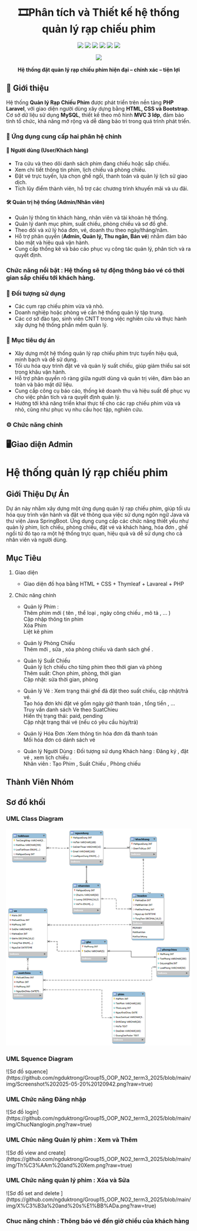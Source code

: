 <h1 align="center">🎞️Phân tích và Thiết kế hệ thống quản lý rạp chiếu phim </h1>

<p align="center">
  <img src="https://img.shields.io/badge/HTML-5-orange" />
  <img src="https://img.shields.io/badge/CSS-3-blue" />
  <img src="https://img.shields.io/badge/Bootstrap-5-purple" />
  <img src="https://img.shields.io/badge/PHP-8.2-indigo" />
  <img src="https://img.shields.io/badge/Laravel-10-red" />
  <img src="https://img.shields.io/badge/Database-MySQL-yellow" />
</p>

<p align="center">
  <img src="https://cdn-icons-png.flaticon.com/512/34/34627.png" width="100" />
</p>

<p align="center"><strong>Hệ thống đặt quản lý rạp chiếu phim hiện đại – chính xác – tiện lợi</strong></p>

## 📘 Giới thiệu  

Hệ thống **Quản lý Rạp Chiếu Phim** được phát triển trên nền tảng **PHP Laravel**, với giao diện người dùng xây dựng bằng **HTML, CSS và Bootstrap**. Cơ sở dữ liệu sử dụng **MySQL**, thiết kế theo mô hình **MVC 3 lớp**, đảm bảo tính tổ chức, khả năng mở rộng và dễ dàng bảo trì trong quá trình phát triển.  

### 🔑 Ứng dụng cung cấp hai phân hệ chính  

#### 👤 Người dùng (User/Khách hàng)  
- Tra cứu và theo dõi danh sách phim đang chiếu hoặc sắp chiếu.  
- Xem chi tiết thông tin phim, lịch chiếu và phòng chiếu.  
- Đặt vé trực tuyến, lựa chọn ghế ngồi, thanh toán và quản lý lịch sử giao dịch.  
- Tích lũy điểm thành viên, hỗ trợ các chương trình khuyến mãi và ưu đãi.  

#### 🛠️ Quản trị hệ thống (Admin/Nhân viên)  
- Quản lý thông tin khách hàng, nhân viên và tài khoản hệ thống.  
- Quản lý danh mục phim, suất chiếu, phòng chiếu và sơ đồ ghế.  
- Theo dõi và xử lý hóa đơn, vé, doanh thu theo ngày/tháng/năm.  
- Hỗ trợ phân quyền (**Admin, Quản lý, Thu ngân, Bán vé**) nhằm đảm bảo bảo mật và hiệu quả vận hành.  
- Cung cấp thống kê và báo cáo phục vụ công tác quản lý, phân tích và ra quyết định.
### Chức năng nổi bật : Hệ thống sẽ tự động thông báo vé có thời gian sắp chiếu tới khách hàng.

### 🎯 Đối tượng sử dụng  
- Các cụm rạp chiếu phim vừa và nhỏ.  
- Doanh nghiệp hoặc phòng vé cần hệ thống quản lý tập trung.  
- Các cơ sở đào tạo, sinh viên CNTT trong việc nghiên cứu và thực hành xây dựng hệ thống phần mềm quản lý.  
### 🎯 Mục tiêu dự án  
- Xây dựng một hệ thống quản lý rạp chiếu phim trực tuyến hiệu quả, minh bạch và dễ sử dụng.  
- Tối ưu hóa quy trình đặt vé và quản lý suất chiếu, giúp giảm thiểu sai sót trong khâu vận hành.  
- Hỗ trợ phân quyền rõ ràng giữa người dùng và quản trị viên, đảm bảo an toàn và bảo mật dữ liệu.  
- Cung cấp công cụ báo cáo, thống kê doanh thu và hiệu suất để phục vụ cho việc phân tích và ra quyết định quản lý.  
- Hướng tới khả năng triển khai thực tế cho các rạp chiếu phim vừa và nhỏ, cũng như phục vụ nhu cầu học tập, nghiên cứu.

### ⚙️ Chức năng chính
## 🖥️Giao diện Admin 




























<h1>Hệ thống quản lý rạp chiếu phim </h1> 
<h2>Giới Thiệu Dự Án </h2>
Dự án này nhằm xây dựng một ứng dụng quản lý rạp chiếu phim, giúp tối ưu hóa quy trình vận hành và đặt vé thông qua việc sử dụng ngôn ngữ Java và thư viện Java SpringBoot. Ứng dụng cung cấp các chức năng thiết yếu như quản lý phim, lịch chiếu, phòng chiếu, đặt vé và khách hàng, hóa đơn , ghế ngồi  từ đó tạo ra một hệ thống trực quan, hiệu quả và dễ sử dụng cho cả nhân viên và người dùng.
<h2>Mục Tiêu </h2>


1. Giao diện

    - Giao diện đồ họa bằng HTML + CSS + Thymleaf + Lavareal + PHP 
      
2. Chức năng chính
   + Quản lý Phim : <br>
     Thêm phim mới ( tên , thể loại , ngày công chiếu , mô tả , ... ) <br>
     Cập nhập thông tin phim <br>
     Xóa Phim<br>
     Liệt kê phim<br>
   + Quản lý Phòng Chiếu <br>
       Thêm mới , sửa , xóa phòng chiếu và danh sách ghế .<br>
   + Quản lý Suất  Chiếu <br>
       Quản lý lịch chiếu cho từng phim theo thời gian và phòng<br>
       Thêm suất: Chọn phim, phòng, thời gian<br>
       Cập nhật: sửa thời gian, phòng<br>
   + Quản lý Vé :  Xem trạng thái ghế đã đặt theo suất chiếu, cập nhật/trả vé. <br>
       Tạo hóa đơn khi đặt vé gồm ngày giờ thanh toán , tổng tiền , ...<br>
       Truy vấn danh sách Ve theo SuatChieu<br>
       Hiển thị trạng thái:  paid, pending<br>
       Cập nhật trạng thái vé (nếu có yêu cầu hủy/trả)<br>
   + Quản lý Hóa Đơn  :Xem thông tin hóa đơn đã thanh toán<br>
       Mối hóa đơn có dánh sách vé <br>
         
   + Quản lý Người Dùng : Đối tượng sử dụng
       Khách hàng : Đăng ký , đặt vé , xem lịch chiếu .<br>
       Nhân viên : Tạo Phim , Suất  Chiếu , Phòng chiếu <br>
   
<h2> Thành Viên Nhóm </h2>

<h2> Sơ đồ khối </h2>

<h3>UML Class Diagram</h3>


![Sơ đồ class ](https://github.com/ngduktrong/Group15_OOP_NO2_term3_2025/blob/main/img/image.png)
<h3>UML Squence Diagram </h3>
![Sơ đồ squence](https://github.com/ngduktrong/Group15_OOP_NO2_term3_2025/blob/main/img/Screenshot%202025-05-20%20120942.png?raw=true)
<h3> UML Chức năng Đăng nhập </h3>
![Sơ đồ login](https://github.com/ngduktrong/Group15_OOP_NO2_term3_2025/blob/main/img/ChucNanglogin.png?raw=true)
<h3> UML Chúc năng Quản lý phim : Xem và Thêm </h3>
![Sơ đồ view and create](https://github.com/ngduktrong/Group15_OOP_NO2_term3_2025/blob/main/img/Th%C3%AAm%20and%20Xem.png?raw=true)
<h3>UML Chức năng quản lý phim : Xóa và Sửa </h3>
![Sơ  đồ set and delete ](https://github.com/ngduktrong/Group15_OOP_NO2_term3_2025/blob/main/img/X%C3%B3a%20and%20s%E1%BB%ADa.png?raw=true)

<h3>Chuc năng chính : Thông báo vé đến giờ chiều của khách hàng </h3>





